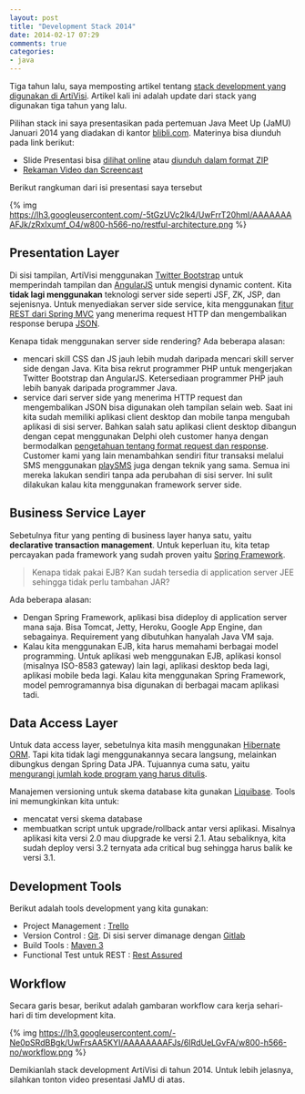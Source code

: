 ```yaml
---
layout: post
title: "Development Stack 2014"
date: 2014-02-17 07:29
comments: true
categories: 
- java
---
```


Tiga tahun lalu, saya memposting artikel tentang [stack development yang digunakan di ArtiVisi](http://software.endy.muhardin.com/java/development-stack-2011/). Artikel kali ini adalah update dari stack yang digunakan tiga tahun yang lalu.

Pilihan stack ini saya presentasikan pada pertemuan Java Meet Up (JaMU) Januari 2014 yang diadakan di kantor [blibli.com](http://blibli.com). Materinya bisa diunduh pada link berikut:

* Slide Presentasi bisa [dilihat online](http://software.endy.muhardin.com/files/slide-presentasi/artivisi-stack-2014.html) atau [diunduh dalam format ZIP](http://www.4shared.com/zip/Mo47v94uba/presentasi-jamu-01-2014.html)
* [Rekaman Video dan Screencast](http://www.youtube.com/watch?v=4312GuJVvxs)

Berikut rangkuman dari isi presentasi saya tersebut

{% img https://lh3.googleusercontent.com/-5tGzUVc2lk4/UwFrrT20hmI/AAAAAAAAFJk/zRxIxumf_O4/w800-h566-no/restful-architecture.png %}

<!--more-->

## Presentation Layer ##

Di sisi tampilan, ArtiVisi menggunakan [Twitter Bootstrap](http://getbootstrap.com/) untuk memperindah tampilan dan [AngularJS](http://angularjs.org/) untuk mengisi dynamic content. Kita **tidak lagi menggunakan** teknologi server side seperti JSF, ZK, JSP, dan sejenisnya. Untuk menyediakan server side service, kita menggunakan [fitur REST dari Spring MVC](http://docs.spring.io/spring/docs/4.0.1.RELEASE/spring-framework-reference/htmlsingle/#mvc-ann-responsebody) yang menerima request HTTP dan mengembalikan response berupa [JSON](http://en.wikipedia.org/wiki/JSON).

Kenapa tidak menggunakan server side rendering? Ada beberapa alasan:

* mencari skill CSS dan JS jauh lebih mudah daripada mencari skill server side dengan Java. Kita bisa rekrut programmer PHP untuk mengerjakan Twitter Bootstrap dan AngularJS. Ketersediaan programmer PHP jauh lebih banyak daripada programmer Java.
* service dari server side yang menerima HTTP request dan mengembalikan JSON bisa digunakan oleh tampilan selain web. Saat ini kita sudah memiliki aplikasi client desktop dan mobile tanpa mengubah aplikasi di sisi server. Bahkan salah satu aplikasi client desktop dibangun dengan cepat menggunakan Delphi oleh customer hanya dengan bermodalkan [pengetahuan tentang format request dan response](http://software.endy.muhardin.com/java/mendebug-aplikasi-ajax/). Customer kami yang lain menambahkan sendiri fitur transaksi melalui SMS menggunakan [playSMS](http://playsms.org/) juga dengan teknik yang sama. Semua ini mereka lakukan sendiri tanpa ada perubahan di sisi server. Ini sulit dilakukan kalau kita menggunakan framework server side.

## Business Service Layer ##

Sebetulnya fitur yang penting di business layer hanya satu, yaitu **declarative transaction management**. Untuk keperluan itu, kita tetap percayakan pada framework yang sudah proven yaitu [Spring Framework](http://projects.spring.io/spring-framework/). 

> Kenapa tidak pakai EJB? Kan sudah tersedia di application server JEE sehingga tidak perlu tambahan JAR?

Ada beberapa alasan:

* Dengan Spring Framework, aplikasi bisa dideploy di application server mana saja. Bisa Tomcat, Jetty, Heroku, Google App Engine, dan sebagainya. Requirement yang dibutuhkan hanyalah Java VM saja.
* Kalau kita menggunakan EJB, kita harus memahami berbagai model programming. Untuk aplikasi web menggunakan EJB, aplikasi konsol (misalnya ISO-8583 gateway) lain lagi, aplikasi desktop beda lagi, aplikasi mobile beda lagi. Kalau kita menggunakan Spring Framework, model pemrogramannya bisa digunakan di berbagai macam aplikasi tadi.

## Data Access Layer ##

Untuk data access layer, sebetulnya kita masih menggunakan [Hibernate ORM](http://hibernate.org/orm/). Tapi kita tidak lagi menggunakannya secara langsung, melainkan dibungkus dengan Spring Data JPA. Tujuannya cuma satu, yaitu [mengurangi jumlah kode program yang harus ditulis](https://github.com/endymuhardin/belajar-restful/commit/972aae9f4363e151a654e3602ea32ef7e704c369).

Manajemen versioning untuk skema database kita gunakan [Liquibase](http://www.liquibase.org/). Tools ini memungkinkan kita untuk:

* mencatat versi skema database
* membuatkan script untuk upgrade/rollback antar versi aplikasi. Misalnya aplikasi kita versi 2.0 mau diupgrade ke versi 2.1. Atau sebaliknya, kita sudah deploy versi 3.2 ternyata ada critical bug sehingga harus balik ke versi 3.1.

## Development Tools ##

Berikut adalah tools development yang kita gunakan:

* Project Management : [Trello](https://trello.com)
* Version Control : [Git](http://git-scm.org/). Di sisi server dimanage dengan [Gitlab](http://gitlab.org/gitlab-ce/)
* Build Tools : [Maven 3](http://maven.apache.org/)
* Functional Test untuk REST : [Rest Assured](https://code.google.com/p/rest-assured/)

## Workflow ##

Secara garis besar, berikut adalah gambaran workflow cara kerja sehari-hari di tim development kita.

{% img https://lh3.googleusercontent.com/-Ne0pSRdBBgk/UwFrsAA5KYI/AAAAAAAAFJs/6IRdUeLGvFA/w800-h566-no/workflow.png %}

Demikianlah stack development ArtiVisi di tahun 2014. Untuk lebih jelasnya, silahkan tonton video presentasi JaMU di atas.
